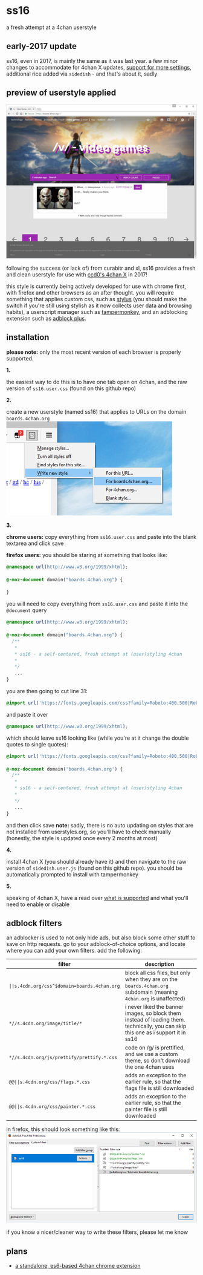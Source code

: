 # ss16
a fresh attempt at a 4chan userstyle

## early-2017 update
ss16, even in 2017, is mainly the same as it was last year. a few minor changes to accommodate for 4chan X updates, [support for more settings](support.md), additional rice added via `sidedish` - and that's about it, sadly

## preview of userstyle applied
![screenshot of ss16](img/browser-2017-03-21.jpg)

following the success (or lack of) from curabitr and xl, ss16 provides a fresh and clean userstyle for use with [ccd0's 4chan X](https://ccd0.github.io/4chan-x/) in 2017!

this style is currently being actively developed for use with chrome first, with firefox and other browsers as an after thought. you will require something that applies custom css, such as [stylus](http://add0n.com/stylus.html) (you should make the switch if you're still using stylish as it now collects user data and browsing habits), a userscript manager such as [tampermonkey](https://tampermonkey.net/), and an adblocking extension such as [adblock plus](https://chrome.google.com/webstore/detail/adblock-plus/cfhdojbkjhnklbpkdaibdccddilifddb?hl=en).

## installation
__please note:__ only the most recent version of each browser is properly supported.

__1.__

the easiest way to do this is to have one tab open on 4chan, and the raw version of `ss16.user.css` (found on this github repo)

__2.__

create a new userstyle (named ss16) that applies to URLs on the domain `boards.4chan.org`
![applying style](img/new-style.png)

__3.__

 __chrome users:__ copy everything from `ss16.user.css` and paste into the blank textarea and click save
 
__firefox users:__ you should be staring at something that looks like:
```css
@namespace url(http://www.w3.org/1999/xhtml);

@-moz-document domain("boards.4chan.org") {

}
```
you will need to copy everything from `ss16.user.css` and paste it into the `@document` query
```css
@namespace url(http://www.w3.org/1999/xhtml);

@-moz-document domain("boards.4chan.org") {
  /**
   *
   * ss16 - a self-centered, fresh attempt at (user)styling 4chan
   *
   */
   ...
}
```
you are then going to cut line 31:
```css
@import url('https://fonts.googleapis.com/css?family=Roboto:400,500|Roboto+Mono|Material+Icons');
```
and paste it over
```css
@namespace url(http://www.w3.org/1999/xhtml);
```
which should leave ss16 looking like (while you're at it change the double quotes to single quotes):
```css
@import url('https://fonts.googleapis.com/css?family=Roboto:400,500|Roboto+Mono|Material+Icons');

@-moz-document domain('boards.4chan.org') {
  /**
   *
   * ss16 - a self-centered, fresh attempt at (user)styling 4chan
   *
   */
   ...
}
```
and then click save
__note:__ sadly, there is no auto updating on styles that are not installed from userstyles.org, so you'll have to check manually (honestly, the style is updated once every 2 months at most)

__4.__

install 4chan X (you should already have it) and then navigate to the raw version of `sidedish.user.js` (found on this github repo). you should be automatically prompted to install with tampermonkey

__5.__

speaking of 4chan X, have a read over [what is supported](support.md) and what you'll need to enable or disable

## adblock filters
an adblocker is used to not only hide ads, but also block some other stuff to save on http requests.
go to your adblock-of-choice options, and locate where you can add your own filters. add the following:

| filter | description |
|---|---|
| `\|\|s.4cdn.org/css^$domain=boards.4chan.org` | block all css files, but only when they are on the `boards.4chan.org` subdomain (meaning `4chan.org` is unaffected) |
| `*//s.4cdn.org/image/title/*` | i never liked the banner images, so block them instead of loading them. technically, you can skip this one as i support it in ss16 |
| `*//s.4cdn.org/js/prettify/prettify.*.css` | code on /g/ is prettified, and we use a custom theme, so don't download the one 4chan uses |
| `@@\|\|s.4cdn.org/css/flags.*.css` | adds an exception to the earlier rule, so that the flags file is still downloaded |
| `@@\|\|s.4cdn.org/css/painter.*.css` | adds an exception to the earlier rule, so that the painter file is still downloaded |

in firefox, this should look something like this:
![preview of adblock filters](img/adblock-options.png)

if you know a nicer/cleaner way to write these filters, please let me know

## plans
 - [a standalone, es6-based 4chan chrome extension](standalone.md)

